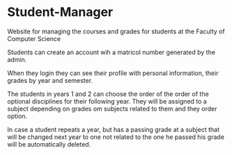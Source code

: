 # Student-Manager
Website for managing the courses and grades for students at the Faculty of Computer Science 

Students can create an account wih a matricol number generated by the admin.

When they login they can see their profile with personal information, their grades by year and semester.

The students in years 1 and 2 can choose the order of the order of the optional disciplines for their following year. They will be assigned to a subject depending on grades om subjects related to them and they order option.

In case a student repeats a year, but has a passing grade at a subject that will be changed next year to one not related to the one he passed his grade will be automatically deleted.
